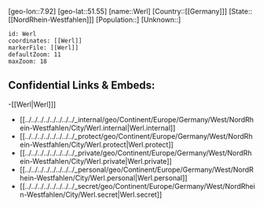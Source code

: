 ﻿---
location: [51.55,7.92]
mapzoom: [7,12] 
mapmarker: city 
type: City
tags:
- geo/City


SpocWebEntityId: 35549
isDeleted: false
confidential: public

---
[geo-lon::7.92]
[geo-lat::51.55]
[name::Werl]
[Country::[[Germany]]]
[State::[[NordRhein-Westfahlen]]]
[Population::]
[Unknown::]


```leaflet
id: Werl
coordinates: [[Werl]]
markerFile: [[Werl]]
defaultZoom: 11 
maxZoom: 18
```


## Confidential Links & Embeds: 
-[[Werl|Werl]]] 
- [[../../../../../../../../_internal/geo/Continent/Europe/Germany/West/NordRhein-Westfahlen/City/Werl.internal|Werl.internal]] 
- [[../../../../../../../../_protect/geo/Continent/Europe/Germany/West/NordRhein-Westfahlen/City/Werl.protect|Werl.protect]] 
- [[../../../../../../../../_private/geo/Continent/Europe/Germany/West/NordRhein-Westfahlen/City/Werl.private|Werl.private]] 
- [[../../../../../../../../_personal/geo/Continent/Europe/Germany/West/NordRhein-Westfahlen/City/Werl.personal|Werl.personal]] 
- [[../../../../../../../../_secret/geo/Continent/Europe/Germany/West/NordRhein-Westfahlen/City/Werl.secret|Werl.secret]] 
